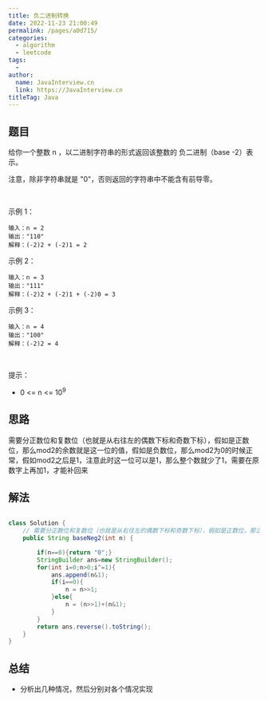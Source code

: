 ```yaml
---
title: 负二进制转换
date: 2022-11-23 21:00:49
permalink: /pages/a0d715/
categories:
  - algorithm
  - leetcode
tags:
  - 
author: 
  name: JavaInterview.cn
  link: https://JavaInterview.cn
titleTag: Java
---
```


## 题目

给你一个整数 n ，以二进制字符串的形式返回该整数的 负二进制（base -2）表示。

注意，除非字符串就是 "0"，否则返回的字符串中不能含有前导零。

 

示例 1：

    输入：n = 2
    输出："110"
    解释：(-2)2 + (-2)1 = 2
示例 2：

    输入：n = 3
    输出："111"
    解释：(-2)2 + (-2)1 + (-2)0 = 3
示例 3：

    输入：n = 4
    输出："100"
    解释：(-2)2 = 4
 

提示：

- 0 <= n <= 10<sup>9</sup>

## 思路

需要分正数位和复数位（也就是从右往左的偶数下标和奇数下标），假如是正数位，那么mod2的余数就是这一位的值，假如是负数位，那么mod2为0的时候正常，假如mod2之后是1，注意此时这一位可以是1，那么整个数就少了1，需要在原数字上再加1，才能补回来

## 解法
```java

class Solution {
    // 需要分正数位和复数位（也就是从右往左的偶数下标和奇数下标），假如是正数位，那么mod2的余数就是这一位的值，假如是负数位，那么mod2为0的时候正常，假如mod2之后是1，注意此时这一位可以是1，那么整个数就少了1，需要在原数字上再加1，才能补回来
    public String baseNeg2(int n) {

        if(n==0){return "0";}
        StringBuilder ans=new StringBuilder();
        for(int i=0;n>0;i^=1){
            ans.append(n&1);
            if(i==0){
                n = n>>1;
            }else{
                n = (n>>1)+(n&1);
            }
        }
        return ans.reverse().toString();
    }
}
```

## 总结

- 分析出几种情况，然后分别对各个情况实现 
